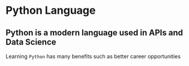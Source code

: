 # Python Language

## Python is a modern language used in APIs and Data Science

Learning `Python` has many benefits such as better career opportunities
